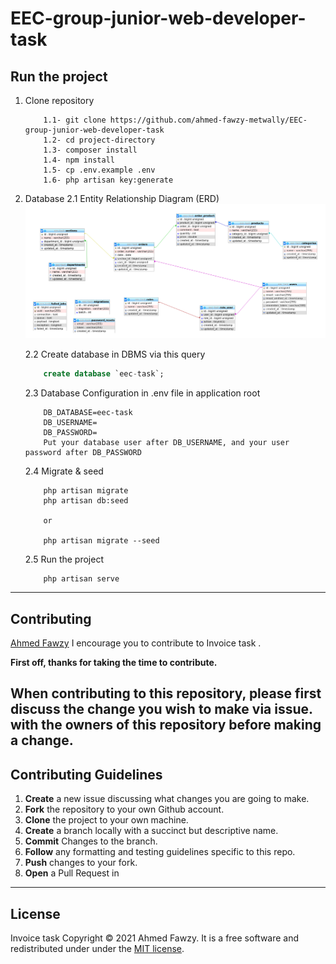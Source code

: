 # EEC-group-junior-web-developer-task

## Run the project
1. Clone repository

    ```
        1.1- git clone https://github.com/ahmed-fawzy-metwally/EEC-group-junior-web-developer-task
        1.2- cd project-directory 
        1.3- composer install
        1.4- npm install
        1.5- cp .env.example .env
        1.6- php artisan key:generate
    ```
2. Database 
    2.1 Entity Relationship Diagram (ERD)
    ![Figure 1-1](/ERD.png "Figure 1-1")

    2.2 Create database in DBMS via this query
    ``` sql
        create database `eec-task`;
    ```
    2.3 Database Configuration in .env file in application root
    ``` 
        DB_DATABASE=eec-task
        DB_USERNAME=
        DB_PASSWORD=
        Put your database user after DB_USERNAME, and your user password after DB_PASSWORD
    ```
    2.4 Migrate & seed
    ``` 
        php artisan migrate
        php artisan db:seed
        
        or
        
        php artisan migrate --seed
    ```
    2.5 Run the project
    ```
        php artisan serve
    ```


---
## Contributing

[Ahmed Fawzy](https://github.com/ahmed-fawzy-metwally)
I encourage you to contribute to Invoice task . 

**First off, thanks for taking the time to contribute.**

When contributing to this repository, please first discuss the change you wish to make via issue. 
with the owners of this repository before making a change.
---
## Contributing Guidelines

1. **Create** a new issue discussing what changes you are going to make.
2. **Fork** the repository to your own Github account.
3. **Clone** the project to your own machine.
4. **Create** a branch locally with a succinct but descriptive name.
5. **Commit** Changes to the branch.
6. **Follow** any formatting and testing guidelines specific to this repo.
7. **Push** changes to your fork.
8. **Open** a Pull Request in 
---
## License

 Invoice task Copyright © 2021 Ahmed Fawzy. It is a free software and redistributed under under the [MIT license](https://opensource.org/licenses/MIT).

